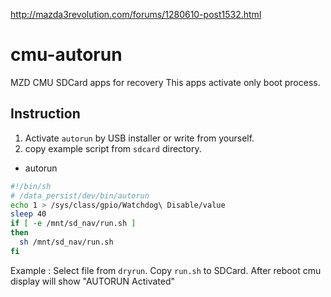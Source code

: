 http://mazda3revolution.com/forums/1280610-post1532.html

# cmu-autorun
MZD CMU SDCard apps for recovery
This apps activate only boot process. 

## Instruction

1. Activate `autorun` by USB installer or write from yourself.
2. copy example script from `sdcard` directory. 

* autorun

```bash
#!/bin/sh
# /data_persist/dev/bin/autorun
echo 1 > /sys/class/gpio/Watchdog\ Disable/value
sleep 40
if [ -e /mnt/sd_nav/run.sh ]
then
  sh /mnt/sd_nav/run.sh
fi
```


Example : Select file from `dryrun`. Copy `run.sh` to SDCard. After reboot cmu display will show "AUTORUN Activated"
